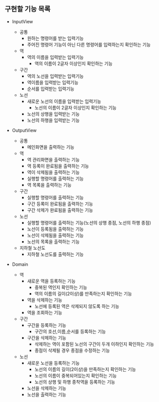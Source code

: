 ## 구현할 기능 목록

- InputView
    - 공통
      - 원하는 명령어를 받는 입력기능
      - 주어진 명령어 기능이 아닌 다른 명령어를 입력하는지 확인하는 기능
    - 역
      - 역의 이름을 입력받는 입력기능
        - 역의 이름이 2글자 이상인지 확인하는 기능
    - 구간
      - 역의 노선을 입력받는 입력기능
      - 역이름을 입력받는 입력기능
      - 순서를 입력받는 입력기능
    - 노선
      - 새로운 노선의 이름을 입력받는 입력기능
        - 노선의 이름이 2글자 이상인지 확인하는 기능
      - 노선의 상행을 입력받는 기능
      - 노선의 하행을 입력받는 기능


- OutputView
  - 공통
    - 메인화면을 출력하는 기능
  - 역
    - 역 관리화면을 출력하는 기능
    - 역 등록이 완료됨을 출력하는 기능
    - 역이 삭제됨을 출력하는 기능
    - 실행할 명령어를 출력하는 기능
    - 역 목록을 출력하는 기능
  - 구간
    - 실행할 명령어를 출력하는 기능
    - 구간 등록이 완료됨을 출력하는 기능
    - 구간 삭제가 완료됨을 출력하는 기능
  - 노선
    - 실행할 명령어를 출력하는 기능(노선의 상행 종점, 노선의 하행 종점)
    - 노선이 등록됨을 출력하는 기능
    - 노선이 삭제됨을 출력하는 기능
    - 노선의 목록을 출력하는 기능
  - 지하철 노선도
    - 지하철 노선도를 출력하는 기능

- Domain
  - 역
    - 새로운 역을 등록하는 기능
      - 중복된 역인지 확인하는 기능
      - 역의 이름의 길이(2이상)를 만족하는지 확인하는 기능
    - 역을 삭제하는 기능
      - 노선에 등록된 역은 삭제되지 않도록 하는 기능
    - 역을 조회하는 기능
  - 구간
    - 구간을 등록하는 기능
      - 구간의 호선,이름,순서를 등록하는 기능
    - 구간을 삭제하는 기능
      - 삭제하는 역이 포함된 노선의 구간이 두개 이하인지 확인하는 기능
      - 종점이 삭제될 경우 종점을 수정하는 기능
  - 노선
    - 새로운 노선을 등록하는 기능
      - 노선의 이름의 길이(2이상)을 만족하는지 확인하는 기능
      - 노선의 이름이 중복되어있는지 확인하는 기능
      - 노선의 상행 및 하행 종착역을 등록하는 기능
    - 노선을 삭제하는 기능
    - 노선을 출력하는 기능
